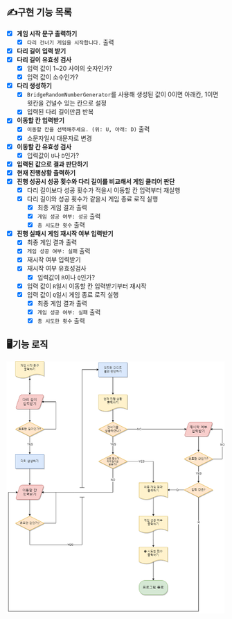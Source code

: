 ## ✍구현 기능 목록

- [x] **게임 시작 문구 출력하기**
  - [x] `다리 건너기 게임을 시작합니다.` 출력
- [x] **다리 길이 입력 받기**
- [x] **다리 길이 유효성 검사**
  - [x] 입력 값이 1~20 사이의 숫자인가?
  - [x] 입력 값이 소수인가?
- [x] **다리 생성하기**
  - [x] `BridgeRandomNumberGenerator`를 사용해 생성된 값이 0이면 아래칸, 1이면 윗칸을 건널수 있는 칸으로 설정
  - [x] 입력된 다리 길이만큼 반복
- [x] **이동할 칸 입력받기**
  - [x] `이동할 칸을 선택해주세요. (위: U, 아래: D)` 출력
  - [x] 소문자일시 대문자로 변경
- [x] **이동할 칸 유효성 검사**
  - [x] 입력값이 `U`나 `D`인가?
- [x] **입력된 값으로 결과 판단하기**
- [x] **현재 진행상황 출력하기**
- [x] **진행 성공시 성공 횟수와 다리 길이를 비교해서 게임 클리어 판단**
  - [x] 다리 길이보다 성공 횟수가 적을시 이동할 칸 입력부터 재실행
  - [x] 다리 길이와 성공 횟수가 같을시 게임 종료 로직 실행
    - [x] 최종 게임 결과 출력
    - [x] `게임 성공 여부: 성공` 출력
    - [x] `총 시도한 횟수` 출력
- [x] **진행 실패시 게임 재시작 여부 입력받기**
  - [x] 최종 게임 결과 출력
  - [x] `게임 성공 여부: 실패` 출력
  - [x] 재시작 여부 입력받기
  - [x] 재시작 여부 유효성검사
    - [x] 입력값이 `R`이나 `Q`인가?
  - [x] 입력 값이 `R`일시 이동할 칸 입력받기부터 재시작
  - [x] 입력 값이 `Q`일시 게임 종료 로직 실행
    - [x] 최종 게임 결과 출력
    - [x] `게임 성공 여부: 실패` 출력
    - [x] `총 시도한 횟수` 출력

## 🖥기능 로직

<img src="../images/다리건너기.png" width='600'>
